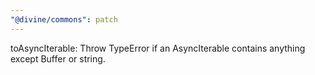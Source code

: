 ```yaml
---
"@divine/commons": patch
---
```


toAsyncIterable: Throw TypeError if an AsyncIterable contains anything except Buffer or string.

